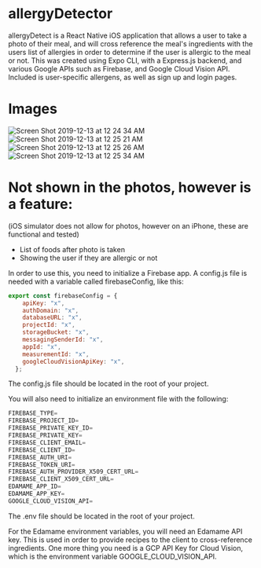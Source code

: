 # allergyDetector
allergyDetect is a React Native iOS application that allows a user to take a photo of their meal, and will cross reference the meal's ingredients with the users list of allergies in order to determine if the user is allergic to the meal or not. This was created using Expo CLI, with a Express.js backend, and various Google APIs such as Firebase, and Google Cloud Vision API. Included is user-specific allergens, as well as sign up and login pages.

# Images 
![Screen Shot 2019-12-13 at 12 24 34 AM](https://user-images.githubusercontent.com/46588890/70769938-8d9c2100-1dbf-11ea-9943-02e2516625c7.png)
![Screen Shot 2019-12-13 at 12 25 21 AM](https://user-images.githubusercontent.com/46588890/70769940-8e34b780-1dbf-11ea-9a0c-60c1611040f6.png)
![Screen Shot 2019-12-13 at 12 25 26 AM](https://user-images.githubusercontent.com/46588890/70769941-8e34b780-1dbf-11ea-98e8-a0c6e743d612.png)
![Screen Shot 2019-12-13 at 12 25 34 AM](https://user-images.githubusercontent.com/46588890/70769942-8ecd4e00-1dbf-11ea-9e0f-42c602a70b16.png)

# Not shown in the photos, however is a feature: 
(iOS simulator does not allow for photos, however on an iPhone, these are functional and tested)
- List of foods after photo is taken
- Showing the user if they are allergic or not

In order to use this, you need to initialize a Firebase app. A config.js file is needed with a variable called firebaseConfig, like this:

```JavaScript
export const firebaseConfig = {
    apiKey: "x",
    authDomain: "x",
    databaseURL: "x",
    projectId: "x",
    storageBucket: "x",
    messagingSenderId: "x",
    appId: "x",
    measurementId: "x",
    googleCloudVisionApiKey: "x",
  };
```
The config.js file should be located in the root of your project.

You will also need to initialize an environment file with the following:
```JavaScript
FIREBASE_TYPE=
FIREBASE_PROJECT_ID=
FIREBASE_PRIVATE_KEY_ID=
FIREBASE_PRIVATE_KEY=
FIREBASE_CLIENT_EMAIL=
FIREBASE_CLIENT_ID=
FIREBASE_AUTH_URI=
FIREBASE_TOKEN_URI=
FIREBASE_AUTH_PROVIDER_X509_CERT_URL=
FIREBASE_CLIENT_X509_CERT_URL=
EDAMAME_APP_ID=
EDAMAME_APP_KEY=
GOOGLE_CLOUD_VISION_API=
```

The .env file should be located in the root of your project.

For the Edamame environment variables, you will need an Edamame API key. This is used in order to provide recipes to the client to cross-reference ingredients.
One more thing you need is a GCP API Key for Cloud Vision, which is the environment variable GOOGLE_CLOUD_VISION_API.
